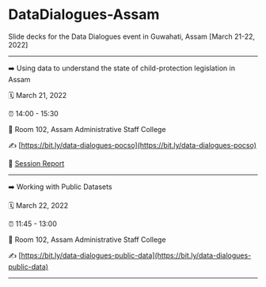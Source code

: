 # DataDialogues-Assam
Slide decks for the Data Dialogues event in Guwahati, Assam [March 21-22, 2022]

-----
:arrow_right:     Using data to understand the state of child-protection legislation in Assam

:spiral_calendar: March 21, 2022  

:alarm_clock:     14:00 - 15:30

:hotel:           Room 102, Assam Administrative Staff College

:writing_hand:    [https://bit.ly/data-dialogues-pocso](https://bit.ly/data-dialogues-pocso)

📰                [Session Report](docs/session-report.md)

-----

:arrow_right:     Working with Public Datasets

:spiral_calendar: March 22, 2022  

:alarm_clock:     11:45 - 13:00

:hotel:           Room 102, Assam Administrative Staff College

:writing_hand:    [https://bit.ly/data-dialogues-public-data](https://bit.ly/data-dialogues-public-data)

-----
